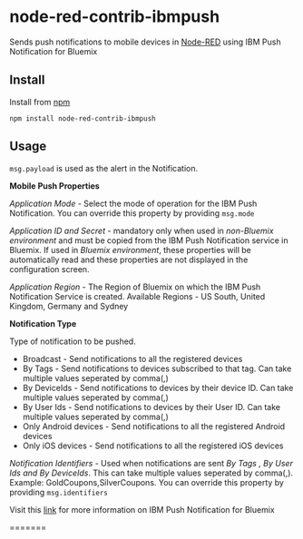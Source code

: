 node-red-contrib-ibmpush
========================
Sends push notifications to mobile devices in [Node-RED](http://nodered.org) using IBM Push Notification for Bluemix

Install
-------
Install from [npm](http://npmjs.org)
```
npm install node-red-contrib-ibmpush
```

Usage
-----

`msg.payload` is used as the alert in the Notification.

**Mobile Push Properties**

*Application Mode* - Select the mode of operation for the IBM Push Notification. You can override this property by providing ```msg.mode```

*Application ID and Secret* - mandatory only when used in *non-Bluemix environment* and must be copied from the IBM Push Notification service in Bluemix. If used in *Bluemix environment*, these properties will be automatically read and these properties are not displayed in the configuration screen.

*Application Region* - The Region of Bluemix on which the IBM Push Notification Service is created. Available Regions - US South, United Kingdom, Germany and Sydney

**Notification Type**

Type of notification to be pushed.

- Broadcast - Send notifications to all the registered devices
- By Tags - Send notifications to devices subscribed to that tag. Can take multiple values seperated by comma(,)
- By DeviceIds - Send notifications to devices by their device ID. Can take multiple values seperated by comma(,)
- By User Ids - Send notifications to devices by their User ID. Can take multiple values seperated by comma(,)
- Only Android devices - Send notifications to all the registered Android devices
- Only iOS devices - Send notifications to all the registered iOS devices

*Notification Identifiers* - Used when notifications are sent *By Tags , By User Ids and By DeviceIds*. This can take multiple values seperated by comma(,). Example: GoldCoupons,SilverCoupons. You can override this property by providing ```msg.identifiers```

Visit this [link](https://console.ng.bluemix.net/docs/services/mobilepush/c_overview_push.html) for more information on IBM Push Notification for Bluemix

=======
